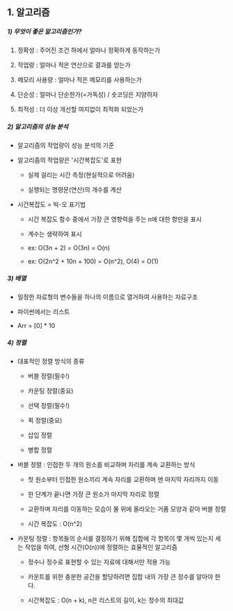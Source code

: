 ## 1. 알고리즘

##### 1) 무엇이 좋은 알고리즘인가?

1. 정확성 : 주어진 조건 하에서 얼마나 정확하게 동작하는가

2. 작업량 : 얼마나 적은 연산으로 결과를 얻는가

3. 메모리 사용량 : 얼마나 적은 메모리를 사용하는가

4. 단순성 : 얼마나 단순한가(=가독성) / 숏코딩은 지양하자

5. 최적성 : 더 이상 개선할 여지없이 최적화 되었는가

##### 2) 알고리즘의 성능 분석

- 알고리즘의 작업량이 성능 분석의 기준

- 알고리즘의 작업량은 '시간복잡도'로 표현
  
  - 실제 걸리는 시간 측정(현실적으로 어려움)
  
  - 실행되는 명령문(연산)의 개수를 계산

- 시간복잡도 = 빅-오 표기법
  
  - 시간 복잡도 함수 중에서 가장 큰 영향력을 주는 n에 대한 항만을 표시
  
  - 계수는 생략하여 표시
  
  - ex: O(3n + 2) = O(3n) = O(n)
  
  - ex: O(2n^2 + 10n + 100) = O(n^2), O(4) = O(1)

##### 3) 배열

- 일정한 자료형의 변수들을 하나의 이름으로 열거하여 사용하는 자료구조

- 파이썬에서는 리스트

- Arr = [0] * 10

##### 4) 정렬

- 대표적인 정렬 방식의 종류
  
  - 버블 정렬(필수!)
  
  - 카운팅 정렬(중요)
  
  - 선택 정렬(필수!)
  
  - 퀵 정렬(중요)
  
  - 삽입 정렬
  
  - 병합 정렬

- 버블 정렬 : 인접한 두 개의 원소를 비교하며 자리를 계속 교환하는 방식
  
  - 첫 원소부터 인접한 원소끼리 계속 자리를 교환하며 맨 마지막 자리까지 이동
  
  - 한 단계가 끝나면 가장 큰 원소가 마지막 자리로 정렬
  
  - 교환하며 자리를 이동하는 모습이 물 위에 올라오는 거품 모양과 같아 버블 정렬
  
  - 시간 복잡도 : O(n^2)

- 카운팅 정렬 : 항목들의 순서를 결정하기 위해 집합에 각 항목이 몇 개씩 있는지 세는 작업을 하여, 선형 시간(O(n))에 정렬하는 효율적인 알고리즘
  
  - 정수나 정수로 표현할 수 있는 자료에 대해서만 적용 가능
  
  - 카운트를 위한 충분한 공간을 할당하려면 집합 내의 가장 큰 정수를 알아야 한다.
  
  - 시간복잡도 : O(n + k), n은 리스트의 길이, k는 정수의 최대값
